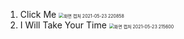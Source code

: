 1. Click Me
   <img src="C:\Users\Tazo\Desktop\화면 캡처 2021-05-23 220858.png" alt="화면 캡처 2021-05-23 220858" style="zoom:50%;" />
2. I Will Take Your Time
   <img src="C:\Users\Tazo\Desktop\화면 캡처 2021-05-23 215600.png" alt="화면 캡처 2021-05-23 215600" style="zoom:50%;" />